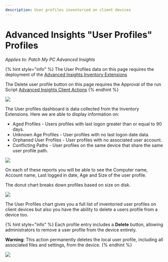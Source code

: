 ```yaml
---
description: User profiles inventoried on client devices
---
```


# Advanced Insights "User Profiles" Profiles

_Applies to: Patch My PC Advanced Insights_

{% hint style="info" %}
The User Profiles data on this page requires the deployment of the  [Advanced Insights Inventory Extensions](../../advanced-insights-inventory-extensions/)

The Delete user profile button on this page requires the Approval of the run Script [Advanced Insights Client Actions](../../advanced-insights-inventory-extensions/insights-custom-client-actions.md#script-approval)
{% endhint %}

![](../../../_images/image%20%282171%29.png%20"User%20profiles%20inventoried%20on%20client%20devices")

The User profiles dashboard is data collected from the Inventory Extensions.  Here we are able to display information on:

* Aged Profiles - Users profiles with last logon greater than or equal to 90 days.
* Unknown Age Profiles - User profiles with no last logon date data.
* Orphaned User Profiles - User profiles with no associated user account.
* Conflicting Paths - User profiles on the same device that share the same user profile path.

![](../../../_images/image%20%282174%29.png%20"Aged%20Profiles")

On each of these reports you will be able to see the Computer name, Account name, Last logged in date, Age and Size of the user profile.

The donut chart breaks down profiles based on size on disk.

![](../../../_images/image%20%282173%29.png%20"User%20Profile%20Size")

The User Profiles chart gives you a full list of inventoried user profiles on client devices but also you have the ability to delete a users profile from a device too.

{% hint style="info" %}
Each profile entry includes a **Delete** button, allowing administrators to remove a user profile from the device entirely.&#x20;

**Warning**: This action permanently deletes the local user profile, including all associated files and settings, from the device.
{% endhint %}

![](../../../_images/image%20%282176%29.png%20"User%20Profiles")
